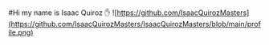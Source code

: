 #Hi my name is Isaac Quiroz ✋ 
![https://github.com/IsaacQuirozMasters](https://github.com/IsaacQuirozMasters/IsaacQuirozMasters/blob/main/profile.png)

<!--
**IsaacQuirozMasters/IsaacQuirozMasters** is a ✨ _special_ ✨ repository because its `README.md` (this file) appears on your GitHub profile.

Here are some ideas to get you started:

- 🔭 I’m currently working on ...
- 🌱 I’m currently learning ...
- 👯 I’m looking to collaborate on ...
- 🤔 I’m looking for help with ...
- 💬 Ask me about ...
- 📫 How to reach me: ...
- 😄 Pronouns: ...
- ⚡ Fun fact: ...
-->
